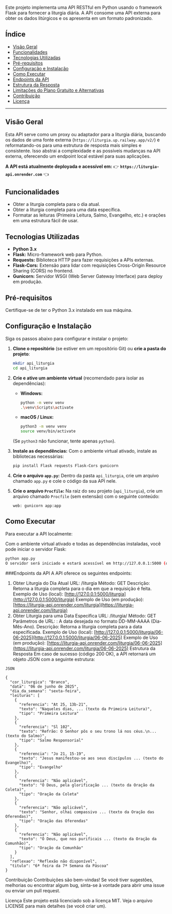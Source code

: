 Este projeto implementa uma API RESTful em Python usando o framework Flask para fornecer a liturgia diária. A API consome uma API externa para obter os dados litúrgicos e os apresenta em um formato padronizado.

## Índice

* [Visão Geral](#visão-geral)
* [Funcionalidades](#funcionalidades)
* [Tecnologias Utilizadas](#tecnologias-utilizadas)
* [Pré-requisitos](#pré-requisitos)
* [Configuração e Instalação](#configuração-e-instalação)
* [Como Executar](#como-executar)
* [Endpoints da API](#endpoints-da-api)
* [Estrutura da Resposta](#estrutura-da-resposta)
* [Limitações do Plano Gratuito e Alternativas](#limitações-do-plano-gratuito-e-alternativas)
* [Contribuição](#contribuição)
* [Licença](#licença)

---

## Visão Geral

Esta API serve como um proxy ou adaptador para a liturgia diária, buscando os dados de uma fonte externa (`https://liturgia.up.railway.app/v2/`) e reformatando-os para uma estrutura de resposta mais simples e consistente. Isso abstrai a complexidade e as possíveis mudanças na API externa, oferecendo um endpoint local estável para suas aplicações.

**A API está atualmente deployada e acessível em:**
👉 **`https://liturgia-api.onrender.com`** 👈

## Funcionalidades

* Obter a liturgia completa para o dia atual.
* Obter a liturgia completa para uma data específica.
* Formatar as leituras (Primeira Leitura, Salmo, Evangelho, etc.) e orações em uma estrutura fácil de usar.

## Tecnologias Utilizadas

* **Python 3.x**
* **Flask:** Micro-framework web para Python.
* **Requests:** Biblioteca HTTP para fazer requisições a APIs externas.
* **Flask-Cors:** Extensão para lidar com requisições Cross-Origin Resource Sharing (CORS) no frontend.
* **Gunicorn:** Servidor WSGI (Web Server Gateway Interface) para deploy em produção.

## Pré-requisitos

Certifique-se de ter o Python 3.x instalado em sua máquina.

## Configuração e Instalação

Siga os passos abaixo para configurar e instalar o projeto:

1.  **Clone o repositório** (se estiver em um repositório Git) ou **crie a pasta do projeto**:
    ```bash
    mkdir api_liturgia
    cd api_liturgia
    ```

2.  **Crie e ative um ambiente virtual** (recomendado para isolar as dependências):
    * **Windows:**
        ```bash
        python -m venv venv
        .\venv\Scripts\activate
        ```
    * **macOS / Linux:**
        ```bash
        python3 -m venv venv
        source venv/bin/activate
        ```
    (Se `python3` não funcionar, tente apenas `python`).

3.  **Instale as dependências:**
    Com o ambiente virtual ativado, instale as bibliotecas necessárias:
    ```bash
    pip install Flask requests Flask-Cors gunicorn
    ```

4.  **Crie o arquivo `app.py`:**
    Dentro da pasta `api_liturgia`, crie um arquivo chamado `app.py` e cole o código da sua API nele.

5.  **Crie o arquivo `Procfile`:**
    Na raiz do seu projeto (`api_liturgia`), crie um arquivo chamado `Procfile` (sem extensão) com o seguinte conteúdo:
    ```
    web: gunicorn app:app
    ```

## Como Executar

Para executar a API localmente:

Com o ambiente virtual ativado e todas as dependências instaladas, você pode iniciar o servidor Flask:

```bash
python app.py
O servidor será iniciado e estará acessível em http://127.0.0.1:5000 (ou http://localhost:5000). Você verá mensagens de log no seu terminal.
```

###Endpoints da API
A API oferece os seguintes endpoints:

1. Obter Liturgia do Dia Atual
URL: /liturgia
Método: GET
Descrição: Retorna a liturgia completa para o dia em que a requisição é feita.
Exemplo de Uso (local):
[http://127.0.0.1:5000/liturgia](http://127.0.0.1:5000/liturgia)
Exemplo de Uso (em produção):
[https://liturgia-api.onrender.com/liturgia](https://liturgia-api.onrender.com/liturgia)
2. Obter Liturgia para uma Data Específica
URL: /liturgia/<data>
Método: GET
Parâmetros de URL:
<data>: A data desejada no formato DD-MM-AAAA (Dia-Mês-Ano).
Descrição: Retorna a liturgia completa para a data especificada.
Exemplo de Uso (local):
[http://127.0.0.1:5000/liturgia/06-06-2025](http://127.0.0.1:5000/liturgia/06-06-2025)
Exemplo de Uso (em produção):
[https://liturgia-api.onrender.com/liturgia/06-06-2025](https://liturgia-api.onrender.com/liturgia/06-06-2025)
Estrutura da Resposta
Em caso de sucesso (código 200 OK), a API retornará um objeto JSON com a seguinte estrutura:


```
JSON

{
  "cor_liturgica": "Branco",
  "data": "06 de junho de 2025",
  "dia_da_semana": "sexta-feira",
  "leituras": [
    {
      "referencia": "At 25, 13b-21",
      "texto": "Naqueles dias, ... (texto da Primeira Leitura)",
      "tipo": "Primeira Leitura"
    },
    {
      "referencia": "Sl 102",
      "texto": "Refrão: O Senhor pôs o seu trono lá nos céus.\n... (texto do Salmo)",
      "tipo": "Salmo Responsorial"
    },
    {
      "referencia": "Jo 21, 15-19",
      "texto": "Jesus manifestou-se aos seus discípulos ... (texto do Evangelho)",
      "tipo": "Evangelho"
    },
    {
      "referencia": "Não aplicável",
      "texto": "Ó Deus, pela glorificação ... (texto da Oração da Coleta)",
      "tipo": "Oração da Coleta"
    },
    {
      "referencia": "Não aplicável",
      "texto": "Senhor, olhai compassivo ... (texto da Oração das Oferendas)",
      "tipo": "Oração das Oferendas"
    },
    {
      "referencia": "Não aplicável",
      "texto": "Ó Deus, que nos purificais ... (texto da Oração da Comunhão)",
      "tipo": "Oração da Comunhão"
    }
  ],
  "reflexao": "Reflexão não disponível",
  "titulo": "6ª feira da 7ª Semana da Páscoa"
}
```

Contribuição
Contribuições são bem-vindas! Se você tiver sugestões, melhorias ou encontrar algum bug, sinta-se à vontade para abrir uma issue ou enviar um pull request.

Licença
Este projeto está licenciado sob a licença MIT. Veja o arquivo LICENSE para mais detalhes (se você criar um).

